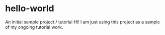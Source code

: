 # hello-world
An initial sample project / tutorial
Hi! I am just using this project as a sample of my ongoing tutorial work.
